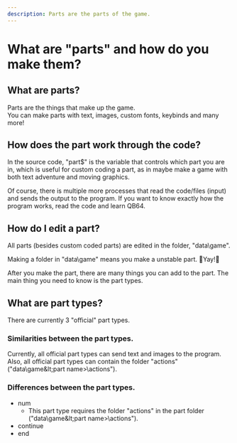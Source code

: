 ```yaml
---
description: Parts are the parts of the game.
---
```


# What are "parts" and how do you make them?

## What are parts?

Parts are the things that make up the game.  
You can make parts with text, images, custom fonts, keybinds and many more!

## How does the part work through the code?

In the source code, "part$" is the variable that controls which part you are in, which is useful for custom coding a part, as in maybe make a game with both text adventure and moving graphics.

Of course, there is multiple more processes that read the code/files \(input\) and sends the output to the program. If you want to know exactly how the program works, read the code and learn QB64.

## How do I edit a part?

All parts \(besides custom coded parts\) are edited in the folder, "data\game\".

Making a folder in "data\game\" means you make a unstable part. 🎉Yay!🎉

After you make the part, there are many things you can add to the part. The main thing you need to know is the part types.

## What are part types?

There are currently 3 "official" part types.

### Similarities between the part types.

Currently, all official part types can send text and images to the program.  
Also, all official part types can contain the folder "actions" \("data\game\&lt;part name&gt;\actions\"\).



### Differences between the part types.

* num
  * This part type requires the folder "actions" in the part folder \("data\game\&lt;part name&gt;\actions\"\).
* continue
* end

